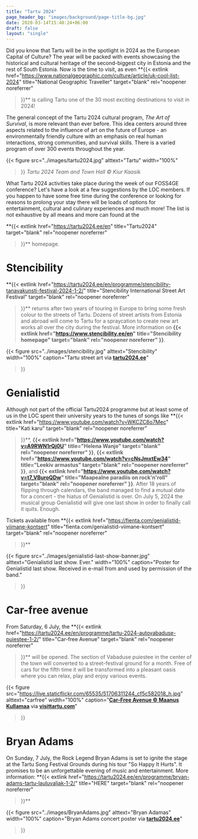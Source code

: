 ```yaml
---
title: "Tartu 2024"
page_header_bg: "images/background/page-title-bg.jpg"
date: 2020-03-14T15:40:24+06:00
draft: false
layout: "single"
---
```


Did you know that Tartu will be in the spotlight in 2024 as the European Capital
of Culture? The year will be packed with events showcasing the historical and
cultural heritage of the second-biggest city in Estonia and the rest of South
Estonia. Now is the time to visit, as even
**{{<
  extlink href="https://www.nationalgeographic.com/culture/article/uk-cool-list-2024"
  title="National Geographic Traveller"
  target="blank"
  rel="noopener noreferrer"
>}}** is calling Tartu one of the 30 most exciting destinations to visit in 2024!

The general concept of the Tartu 2024 cultural program, *The Art of Survival*,
is more relevant than ever before. This idea centers around three aspects
related to the influence of art on the future of Europe - an environmentally
friendly culture with an emphasis on real human interactions, strong communities,
and survival skills. There is a varied program of over 300 events throughout the
year.

{{< figure
    src="../images/tartu2024.jpg"
    alttext="Tartu"
    width="100%"
>}}
*Tartu 2024 Team and Town Hall © Kiur Kaasik*

What Tartu 2024 activities take place during the week of our FOSS4GE
conference? Let's have a look at a few suggestions by the LOC members.
If you happen to have some free time during the conference or looking for
reasons to prolong your stay there will be loads of options for entertainment,
cultural and culinary experiences and much more! The list
is not exhaustive by all means and more can found at the

**{{<
  extlink href="https://tartu2024.ee/en"
  title="Tartu2024"
  target="blank"
  rel="noopener noreferrer"
>}}** homepage.


# Stencibility

**{{<
  extlink href="https://tartu2024.ee/en/programme/stencibility-tanavakunsti-festival-2024-1-2/"
  title="Stencibility International Street Art Festival"
  target="blank"
  rel="noopener noreferrer"
>}}** returns after two years of touring in Europe to bring some fresh colour
to the streets of Tartu. Dozens of street artists from Estonia and abroad will
come to Tartu for a spraycation to create new art works all over the city
during the festival. More information on
**{{<
  extlink href="https://www.stencibility.ee/en"
  title="Stencibility homepage"
  target="blank"
  rel="noopener noreferrer"
>}}**.


{{< figure
    src="../images/stencibility.jpg"
    alttext="Stencibility"
    width="100%"
    caption="Tartu street art via [**tartu2024.ee**](https://tartu2024.ee/en/programme/stencibility-tanavakunsti-festival-2024-1-2/)"
>}}

# Genialistid
Although not part of the official Tartu2024 programme but at least some
of us in the LOC spent their university years to the tunes of songs like
**{{<
  extlink href="https://www.youtube.com/watch?v=WKCZC8o7Mec"
  title="Kati karu"
  target="blank"
  rel="noopener noreferrer"
>}}**,
**{{<
  extlink href="https://www.youtube.com/watch?v=A9RWN1rQj0U"
  title="Helena Wanje"
  target="blank"
  rel="noopener noreferrer"
>}}**,
**{{<
  extlink href="https://www.youtube.com/watch?v=cNsJmxtEw34"
  title="Leekiv armastus"
  target="blank"
  rel="noopener noreferrer"
>}}**, and
**{{<
  extlink href="https://www.youtube.com/watch?v=t7_VBuroQDw"
  title="Maapealne paradiis on rock'n'roll"
  target="blank"
  rel="noopener noreferrer"
>}}**. After 18 years of flipping through calendars, the band managed to find a
mutual date for a concert - the hiatus of Genialistid is over. On July 5, 2024 the
musical group Genialistid will give one last show in order to finally call it
quits. Enough.

Tickets available from
**{{<
  extlink href="https://fienta.com/genialistid-viimane-kontsert"
  title="fienta.com/genialistid-viimane-kontsert"
  target="blank"
  rel="noopener noreferrer"
>}}**

{{< figure
    src="../images/genialistid-last-show-banner.jpg"
    alttext="Genialistid last show. Ever."
    width="100%"
    caption="Poster for Genialistid last show. Received in e-mail from and used by permission of the band."
>}}

# Car-free avenue

From Saturday, 6 July, the
**{{<
  extlink href="https://tartu2024.ee/en/programme/tartu-2024-autovabaduse-puiestee-1-2/"
  title="Car-free Avenue"
  target="blank"
  rel="noopener noreferrer"
>}}** will be opened. The section of Vabaduse puiestee in the center of the town
will converted to a street-festival ground for a month. Free of cars for
the fifth time it will be transformed into a pleasant oasis where you can
relax, play and enjoy various events.

{{< figure
    src="https://live.staticflickr.com/65535/51706311244_cf5c582018_h.jpg"
    alttext="carfree"
    width="100%"
    caption="[**Car-Free Avenue © Maanus Kullamaa**](https://www.flickr.com/photos/visittartu/51706311244/) via [**visittartu.com**](https://visittartu.com/)"
>}}

# Bryan Adams
On Sunday, 7 July, the Rock Legend Bryan Adams is set to ignite the stage at
the Tartu Song Festival Grounds during his tour "So Happy It Hurts". It promises
to be an unforgettable evening of music and entertainment. More information:
**{{<
  extlink href="https://tartu2024.ee/en/programme/bryan-adams-tartu-lauluvaljak-1-2/"
  title="HERE"
  target="blank"
  rel="noopener noreferrer"
>}}**

{{< figure
    src="../images/BryanAdams.jpg"
    alttext="Bryan Adamas"
    width="100%"
    caption="Bryan Adams concert poster via [**tartu2024.ee**](https://tartu2024.ee/en/programme/bryan-adams-tartu-lauluvaljak-1-2/)"
>}}

